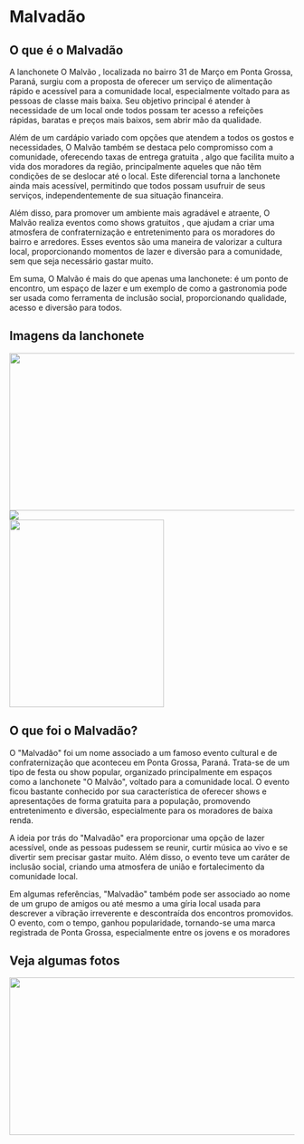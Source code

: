 # Malvadão
<section id="Malvadão" class="my-5 pt-6 secao-Blunt">
        <div class="container d-flex align-items-center ">
                <div class="col-5">
                        <h2>O que é o Malvadão</h2>
                        <p class="p-2"> A lanchonete O Malvão , localizada no bairro 31 de Março em Ponta Grossa, Paraná, surgiu com a proposta de oferecer um serviço de alimentação rápido e acessível para a comunidade local, especialmente voltado para as pessoas de classe mais baixa. Seu objetivo principal é atender à necessidade de um local onde todos possam ter acesso a refeições rápidas, baratas e preços mais baixos, sem abrir mão da qualidade.

Além de um cardápio variado com opções que atendem a todos os gostos e necessidades, O Malvão também se destaca pelo compromisso com a comunidade, oferecendo taxas de entrega gratuita , algo que facilita muito a vida dos moradores da região, principalmente aqueles que não têm condições de se deslocar até o local. Este diferencial torna a lanchonete ainda mais acessível, permitindo que todos possam usufruir de seus serviços, independentemente de sua situação financeira.

Além disso, para promover um ambiente mais agradável e atraente, O Malvão realiza eventos como shows gratuitos , que ajudam a criar uma atmosfera de confraternização e entretenimento para os moradores do bairro e arredores. Esses eventos são uma maneira de valorizar a cultura local, proporcionando momentos de lazer e diversão para a comunidade, sem que seja necessário gastar muito.

Em suma, O Malvão é mais do que apenas uma lanchonete: é um ponto de encontro, um espaço de lazer e um exemplo de como a gastronomia pode ser usada como ferramenta de inclusão social, proporcionando qualidade, acesso e diversão para todos.   </p>
                </div>
        </div>
</section>
<section id="inicio" class="my-5">
        <div class="inicio-fundo d-flex justify-content-between align-items-center">
                <div class="esquerda-conteudo">
                        <h1 class="display-4 text-white fst-italic fw-bold">Imagens da lanchonete</h1>
                        <img src="img/Image Creation - Leonardo.Ai.html" class="mb-3" width="563"
                                height="278" loading="lazy">
                        <a href="#tropicalia"
                                class="btn btn-primary btn-lg botao-inicio fw-semibold"></a>
                </div>
                <img src="Image Creation - Leonardo.Ai.html" class="img-fluid img-inicio">
            </div>
</section>
<section id="tropicalia" class="my-5 pt-6 secao-tropicalia">
        <div class="container d-flex align-items-center ">
                <div class="col-4 d-flex justify-content-center">
                        <img src="Image Creation - Leonardo.Ai.html" class="rounded-pill" alt="" width="273" height="331" loading="lazy">
                </div>
                <div class="col-5">
                        <h2>O que foi o Malvadão?</h2>
                        <p class="p-2">O "Malvadão" foi um nome associado a um famoso evento cultural e de confraternização que aconteceu em Ponta Grossa, Paraná. Trata-se de um tipo de festa ou show popular, organizado principalmente em espaços como a lanchonete "O Malvão", voltado para a comunidade local. O evento ficou bastante conhecido por sua característica de oferecer shows e apresentações de forma gratuita para a população, promovendo entretenimento e diversão, especialmente para os moradores de baixa renda.

A ideia por trás do "Malvadão" era proporcionar uma opção de lazer acessível, onde as pessoas pudessem se reunir, curtir música ao vivo e se divertir sem precisar gastar muito. Além disso, o evento teve um caráter de inclusão social, criando uma atmosfera de união e fortalecimento da comunidade local.

Em algumas referências, "Malvadão" também pode ser associado ao nome de um grupo de amigos ou até mesmo a uma gíria local usada para descrever a vibração irreverente e descontraída dos encontros promovidos. O evento, com o tempo, ganhou popularidade, tornando-se uma marca registrada de Ponta Grossa, especialmente entre os jovens e os moradores</p>
                </div>
        </div>
</section>                
</section>
<section id="inicio" class="my-5">
        <div class="inicio-fundo d-flex justify-content-between align-items-center">
                <div class="esquerda-conteudo">
                        <h1 class="display-4 text-white fst-italic fw-bold">Veja algumas fotos</h1>
                        <img src="Image Creation - Leonardo.Ai.html" class="mb-3" width="563"
                                height="278" loading="lazy">
                        <a href="#tropicalia"
                                class="btn btn-primary btn-lg botao-inicio fw-semibold"></a>
                </div>

</section>
